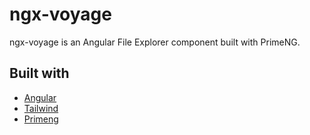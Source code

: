 # ngx-voyage

ngx-voyage is an Angular File Explorer component built with PrimeNG.

## Built with

- [Angular](https://angular.dev/)
- [Tailwind](https://tailwindcss.com/)
- [Primeng](https://primeng.org/)
